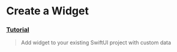  # Create a Widget
 ### [Tutorial](https://designcode.io/swiftui-handbook-create-a-widget)
> Add widget to your existing SwiftUI project with custom data

